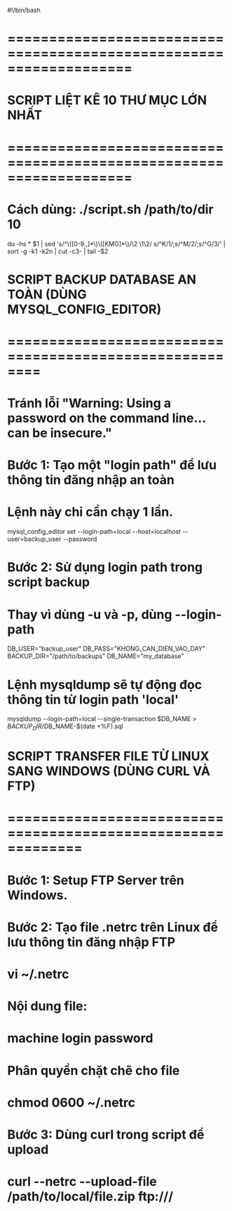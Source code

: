 #!/bin/bash
# ===================================================================
# SCRIPT LIỆT KÊ 10 THƯ MỤC LỚN NHẤT
# ===================================================================
# Cách dùng: ./script.sh /path/to/dir 10

du -hs * $1 |
sed 's/^\([0-9.,]*\)\([KMG]*\)/\2 \1\2/
     s/^K/1/;s/^M/2/;s/^G/3/' |
sort -g -k1 -k2n |
cut -c3- |
tail -$2


# SCRIPT BACKUP DATABASE AN TOÀN (DÙNG MYSQL_CONFIG_EDITOR)
# ========================================================
# Tránh lỗi "Warning: Using a password on the command line... can be insecure."

# Bước 1: Tạo một "login path" để lưu thông tin đăng nhập an toàn
# Lệnh này chỉ cần chạy 1 lần.
mysql_config_editor set --login-path=local --host=localhost --user=backup_user --password

# Bước 2: Sử dụng login path trong script backup
# Thay vì dùng -u và -p, dùng --login-path

DB_USER="backup_user"
DB_PASS="KHONG_CAN_DIEN_VAO_DAY"
BACKUP_DIR="/path/to/backups"
DB_NAME="my_database"

# Lệnh mysqldump sẽ tự động đọc thông tin từ login path 'local'
mysqldump --login-path=local --single-transaction $DB_NAME > $BACKUP_DIR/$DB_NAME-$(date +%F).sql


# SCRIPT TRANSFER FILE TỪ LINUX SANG WINDOWS (DÙNG CURL VÀ FTP)
# =============================================================

# Bước 1: Setup FTP Server trên Windows.
# Bước 2: Tạo file .netrc trên Linux để lưu thông tin đăng nhập FTP
# vi ~/.netrc
#
# Nội dung file:
# machine <FTP-Server-IP> login <ftp-user> password <ftp-password>
#
# Phân quyền chặt chẽ cho file
# chmod 0600 ~/.netrc

# Bước 3: Dùng curl trong script để upload
# curl --netrc --upload-file /path/to/local/file.zip ftp://<FTP-Server-IP>/

